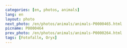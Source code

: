 ```yaml
---
categories: [en, photos, animals]
lang: en
layout: photo
next_photo: /en/photos/animals/animals-P0000465.html
picname: P0000464
prev_photo: /en/photos/animals/animals-P0000264.html
tags: [Fotofalle, Oryx]
---
```

